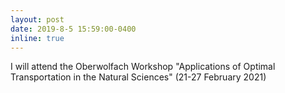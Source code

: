 ```yaml
---
layout: post
date: 2019-8-5 15:59:00-0400
inline: true
---
```


I will attend the Oberwolfach Workshop "Applications of Optimal Transportation in the Natural Sciences" (21-27 February 2021)
